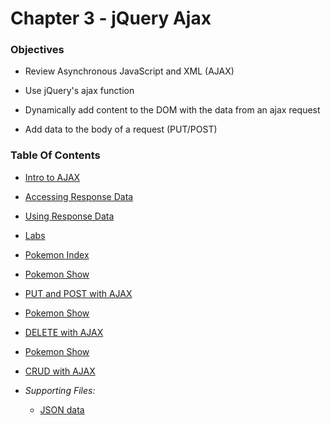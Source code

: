 # Chapter 3 - jQuery Ajax

### Objectives
* Review Asynchronous JavaScript and XML (AJAX)

* Use jQuery's ajax function  

* Dynamically add content to the DOM with the data from an ajax request

* Add data to the body of a request (PUT/POST)

### Table Of Contents
* [Intro to AJAX](ajax.md)  

* [Accessing Response Data](ajax_response.md)  

* [Using Response Data](using_response_data.md)  

* [Labs](lab.md)  

* [Pokemon Index](pokemonIndex.md)  

* [Pokemon Show](pokemonShow.md)  

* [PUT and POST with AJAX](ajax_put_post.md)  

* [Pokemon Show](pokemonCreate.md)  

* [DELETE with AJAX](ajax_delete.md)  

* [Pokemon Show](pokemonDelete.md)  

* [CRUD with AJAX](example_requests.md)  

* *Supporting Files:*

  * [JSON data](data.json)  
